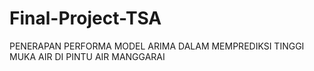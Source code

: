 # Final-Project-TSA
PENERAPAN PERFORMA MODEL ARIMA DALAM MEMPREDIKSI TINGGI MUKA AIR DI PINTU AIR MANGGARAI
